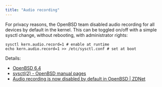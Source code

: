```yaml
---
title: "Audio recording"
---
```


For privacy reasons, the OpenBSD team disabled audio recording for all
devices by default in the kernel. This can be toggled on/off with a simple
sysctl change, without rebooting, with administrator rights:

    sysctl kern.audio.record=1 # enable at runtime
    echo kern.audio.record=1 >> /etc/sysctl.conf # set at boot

Details:

* [OpenBSD 6.4](https://www.openbsd.org/64.html)
* [sysctl(2) - OpenBSD manual pages](https://man.openbsd.org/sysctl.2#KERN_AUDIO_RECORD)
* [Audio recording is now disabled by default in OpenBSD | ZDNet](https://www.zdnet.com/article/audio-recording-is-now-disabled-by-default-in-openbsd/)

